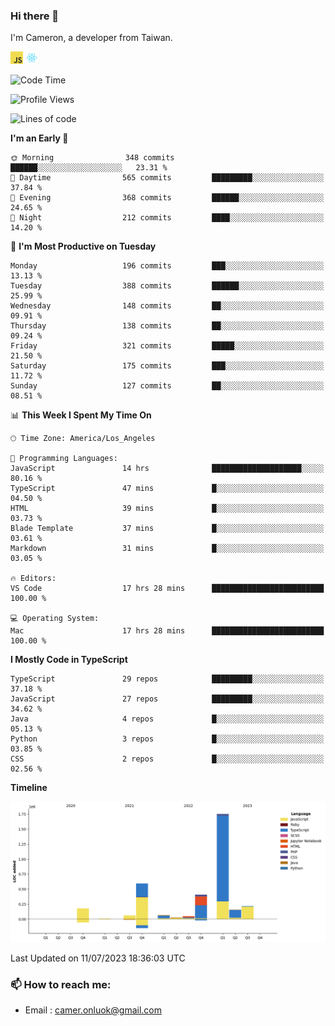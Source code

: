 ### Hi there 👋

I'm Cameron, a developer from Taiwan.


<code><img height="20" src="https://raw.githubusercontent.com/github/explore/80688e429a7d4ef2fca1e82350fe8e3517d3494d/topics/javascript/javascript.png"></code>
<code><img height="20" src="https://raw.githubusercontent.com/github/explore/80688e429a7d4ef2fca1e82350fe8e3517d3494d/topics/react/react.png"></code>



<!--START_SECTION:waka-->
![Code Time](http://img.shields.io/badge/Code%20Time-959%20hrs%2053%20mins-blue)

![Profile Views](http://img.shields.io/badge/Profile%20Views-0-blue)

![Lines of code](https://img.shields.io/badge/From%20Hello%20World%20I%27ve%20Written-3.5%20million%20lines%20of%20code-blue)

**I'm an Early 🐤** 

```text
🌞 Morning                348 commits         ██████░░░░░░░░░░░░░░░░░░░   23.31 % 
🌆 Daytime                565 commits         █████████░░░░░░░░░░░░░░░░   37.84 % 
🌃 Evening                368 commits         ██████░░░░░░░░░░░░░░░░░░░   24.65 % 
🌙 Night                  212 commits         ████░░░░░░░░░░░░░░░░░░░░░   14.20 % 
```
📅 **I'm Most Productive on Tuesday** 

```text
Monday                   196 commits         ███░░░░░░░░░░░░░░░░░░░░░░   13.13 % 
Tuesday                  388 commits         ██████░░░░░░░░░░░░░░░░░░░   25.99 % 
Wednesday                148 commits         ██░░░░░░░░░░░░░░░░░░░░░░░   09.91 % 
Thursday                 138 commits         ██░░░░░░░░░░░░░░░░░░░░░░░   09.24 % 
Friday                   321 commits         █████░░░░░░░░░░░░░░░░░░░░   21.50 % 
Saturday                 175 commits         ███░░░░░░░░░░░░░░░░░░░░░░   11.72 % 
Sunday                   127 commits         ██░░░░░░░░░░░░░░░░░░░░░░░   08.51 % 
```


📊 **This Week I Spent My Time On** 

```text
🕑︎ Time Zone: America/Los_Angeles

💬 Programming Languages: 
JavaScript               14 hrs              ████████████████████░░░░░   80.16 % 
TypeScript               47 mins             █░░░░░░░░░░░░░░░░░░░░░░░░   04.50 % 
HTML                     39 mins             █░░░░░░░░░░░░░░░░░░░░░░░░   03.73 % 
Blade Template           37 mins             █░░░░░░░░░░░░░░░░░░░░░░░░   03.61 % 
Markdown                 31 mins             █░░░░░░░░░░░░░░░░░░░░░░░░   03.05 % 

🔥 Editors: 
VS Code                  17 hrs 28 mins      █████████████████████████   100.00 % 

💻 Operating System: 
Mac                      17 hrs 28 mins      █████████████████████████   100.00 % 
```

**I Mostly Code in TypeScript** 

```text
TypeScript               29 repos            █████████░░░░░░░░░░░░░░░░   37.18 % 
JavaScript               27 repos            █████████░░░░░░░░░░░░░░░░   34.62 % 
Java                     4 repos             █░░░░░░░░░░░░░░░░░░░░░░░░   05.13 % 
Python                   3 repos             █░░░░░░░░░░░░░░░░░░░░░░░░   03.85 % 
CSS                      2 repos             █░░░░░░░░░░░░░░░░░░░░░░░░   02.56 % 
```



**Timeline**

![Lines of Code chart](https://raw.githubusercontent.com/camer0nluo/camer0nluo/main/assets/bar_graph.png)


 Last Updated on 11/07/2023 18:36:03 UTC
<!--END_SECTION:waka-->

### 📫 How to reach me:
- Email : camer.onluok@gmail.com

